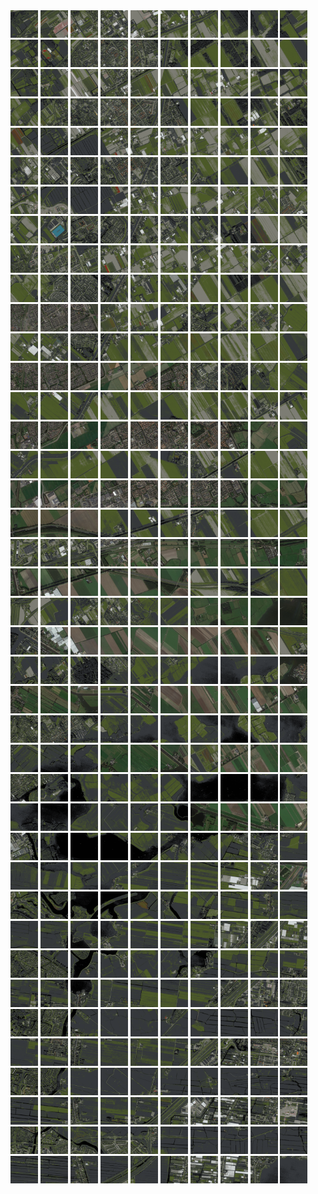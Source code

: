 <html>
<div>
<img src="https://github.com/HakkaTjakka/NL_TILE_MAP/blob/main/18/612/-1052/r.6120.-10520.png" height="44" width="44">
<img src="https://github.com/HakkaTjakka/NL_TILE_MAP/blob/main/18/612/-1052/r.6121.-10520.png" height="44" width="44">
<img src="https://github.com/HakkaTjakka/NL_TILE_MAP/blob/main/18/612/-1052/r.6122.-10520.png" height="44" width="44">
<img src="https://github.com/HakkaTjakka/NL_TILE_MAP/blob/main/18/612/-1052/r.6123.-10520.png" height="44" width="44">
<img src="https://github.com/HakkaTjakka/NL_TILE_MAP/blob/main/18/612/-1052/r.6124.-10520.png" height="44" width="44">
<img src="https://github.com/HakkaTjakka/NL_TILE_MAP/blob/main/18/612/-1052/r.6125.-10520.png" height="44" width="44">
<img src="https://github.com/HakkaTjakka/NL_TILE_MAP/blob/main/18/612/-1052/r.6126.-10520.png" height="44" width="44">
<img src="https://github.com/HakkaTjakka/NL_TILE_MAP/blob/main/18/612/-1052/r.6127.-10520.png" height="44" width="44">
<img src="https://github.com/HakkaTjakka/NL_TILE_MAP/blob/main/18/612/-1052/r.6128.-10520.png" height="44" width="44">
<img src="https://github.com/HakkaTjakka/NL_TILE_MAP/blob/main/18/612/-1052/r.6129.-10520.png" height="44" width="44">
<img src="https://github.com/HakkaTjakka/NL_TILE_MAP/blob/main/18/613/-1052/r.6130.-10520.png" height="44" width="44">
<img src="https://github.com/HakkaTjakka/NL_TILE_MAP/blob/main/18/613/-1052/r.6131.-10520.png" height="44" width="44">
<img src="https://github.com/HakkaTjakka/NL_TILE_MAP/blob/main/18/613/-1052/r.6132.-10520.png" height="44" width="44">
<img src="https://github.com/HakkaTjakka/NL_TILE_MAP/blob/main/18/613/-1052/r.6133.-10520.png" height="44" width="44">
<img src="https://github.com/HakkaTjakka/NL_TILE_MAP/blob/main/18/613/-1052/r.6134.-10520.png" height="44" width="44">
<img src="https://github.com/HakkaTjakka/NL_TILE_MAP/blob/main/18/613/-1052/r.6135.-10520.png" height="44" width="44">
<img src="https://github.com/HakkaTjakka/NL_TILE_MAP/blob/main/18/613/-1052/r.6136.-10520.png" height="44" width="44">
<img src="https://github.com/HakkaTjakka/NL_TILE_MAP/blob/main/18/613/-1052/r.6137.-10520.png" height="44" width="44">
<img src="https://github.com/HakkaTjakka/NL_TILE_MAP/blob/main/18/613/-1052/r.6138.-10520.png" height="44" width="44">
<img src="https://github.com/HakkaTjakka/NL_TILE_MAP/blob/main/18/613/-1052/r.6139.-10520.png" height="44" width="44">
<br>
<img src="https://github.com/HakkaTjakka/NL_TILE_MAP/blob/main/18/612/-1052/r.6120.-10519.png" height="44" width="44">
<img src="https://github.com/HakkaTjakka/NL_TILE_MAP/blob/main/18/612/-1052/r.6121.-10519.png" height="44" width="44">
<img src="https://github.com/HakkaTjakka/NL_TILE_MAP/blob/main/18/612/-1052/r.6122.-10519.png" height="44" width="44">
<img src="https://github.com/HakkaTjakka/NL_TILE_MAP/blob/main/18/612/-1052/r.6123.-10519.png" height="44" width="44">
<img src="https://github.com/HakkaTjakka/NL_TILE_MAP/blob/main/18/612/-1052/r.6124.-10519.png" height="44" width="44">
<img src="https://github.com/HakkaTjakka/NL_TILE_MAP/blob/main/18/612/-1052/r.6125.-10519.png" height="44" width="44">
<img src="https://github.com/HakkaTjakka/NL_TILE_MAP/blob/main/18/612/-1052/r.6126.-10519.png" height="44" width="44">
<img src="https://github.com/HakkaTjakka/NL_TILE_MAP/blob/main/18/612/-1052/r.6127.-10519.png" height="44" width="44">
<img src="https://github.com/HakkaTjakka/NL_TILE_MAP/blob/main/18/612/-1052/r.6128.-10519.png" height="44" width="44">
<img src="https://github.com/HakkaTjakka/NL_TILE_MAP/blob/main/18/612/-1052/r.6129.-10519.png" height="44" width="44">
<img src="https://github.com/HakkaTjakka/NL_TILE_MAP/blob/main/18/613/-1052/r.6130.-10519.png" height="44" width="44">
<img src="https://github.com/HakkaTjakka/NL_TILE_MAP/blob/main/18/613/-1052/r.6131.-10519.png" height="44" width="44">
<img src="https://github.com/HakkaTjakka/NL_TILE_MAP/blob/main/18/613/-1052/r.6132.-10519.png" height="44" width="44">
<img src="https://github.com/HakkaTjakka/NL_TILE_MAP/blob/main/18/613/-1052/r.6133.-10519.png" height="44" width="44">
<img src="https://github.com/HakkaTjakka/NL_TILE_MAP/blob/main/18/613/-1052/r.6134.-10519.png" height="44" width="44">
<img src="https://github.com/HakkaTjakka/NL_TILE_MAP/blob/main/18/613/-1052/r.6135.-10519.png" height="44" width="44">
<img src="https://github.com/HakkaTjakka/NL_TILE_MAP/blob/main/18/613/-1052/r.6136.-10519.png" height="44" width="44">
<img src="https://github.com/HakkaTjakka/NL_TILE_MAP/blob/main/18/613/-1052/r.6137.-10519.png" height="44" width="44">
<img src="https://github.com/HakkaTjakka/NL_TILE_MAP/blob/main/18/613/-1052/r.6138.-10519.png" height="44" width="44">
<img src="https://github.com/HakkaTjakka/NL_TILE_MAP/blob/main/18/613/-1052/r.6139.-10519.png" height="44" width="44">
<br>
<img src="https://github.com/HakkaTjakka/NL_TILE_MAP/blob/main/18/612/-1052/r.6120.-10518.png" height="44" width="44">
<img src="https://github.com/HakkaTjakka/NL_TILE_MAP/blob/main/18/612/-1052/r.6121.-10518.png" height="44" width="44">
<img src="https://github.com/HakkaTjakka/NL_TILE_MAP/blob/main/18/612/-1052/r.6122.-10518.png" height="44" width="44">
<img src="https://github.com/HakkaTjakka/NL_TILE_MAP/blob/main/18/612/-1052/r.6123.-10518.png" height="44" width="44">
<img src="https://github.com/HakkaTjakka/NL_TILE_MAP/blob/main/18/612/-1052/r.6124.-10518.png" height="44" width="44">
<img src="https://github.com/HakkaTjakka/NL_TILE_MAP/blob/main/18/612/-1052/r.6125.-10518.png" height="44" width="44">
<img src="https://github.com/HakkaTjakka/NL_TILE_MAP/blob/main/18/612/-1052/r.6126.-10518.png" height="44" width="44">
<img src="https://github.com/HakkaTjakka/NL_TILE_MAP/blob/main/18/612/-1052/r.6127.-10518.png" height="44" width="44">
<img src="https://github.com/HakkaTjakka/NL_TILE_MAP/blob/main/18/612/-1052/r.6128.-10518.png" height="44" width="44">
<img src="https://github.com/HakkaTjakka/NL_TILE_MAP/blob/main/18/612/-1052/r.6129.-10518.png" height="44" width="44">
<img src="https://github.com/HakkaTjakka/NL_TILE_MAP/blob/main/18/613/-1052/r.6130.-10518.png" height="44" width="44">
<img src="https://github.com/HakkaTjakka/NL_TILE_MAP/blob/main/18/613/-1052/r.6131.-10518.png" height="44" width="44">
<img src="https://github.com/HakkaTjakka/NL_TILE_MAP/blob/main/18/613/-1052/r.6132.-10518.png" height="44" width="44">
<img src="https://github.com/HakkaTjakka/NL_TILE_MAP/blob/main/18/613/-1052/r.6133.-10518.png" height="44" width="44">
<img src="https://github.com/HakkaTjakka/NL_TILE_MAP/blob/main/18/613/-1052/r.6134.-10518.png" height="44" width="44">
<img src="https://github.com/HakkaTjakka/NL_TILE_MAP/blob/main/18/613/-1052/r.6135.-10518.png" height="44" width="44">
<img src="https://github.com/HakkaTjakka/NL_TILE_MAP/blob/main/18/613/-1052/r.6136.-10518.png" height="44" width="44">
<img src="https://github.com/HakkaTjakka/NL_TILE_MAP/blob/main/18/613/-1052/r.6137.-10518.png" height="44" width="44">
<img src="https://github.com/HakkaTjakka/NL_TILE_MAP/blob/main/18/613/-1052/r.6138.-10518.png" height="44" width="44">
<img src="https://github.com/HakkaTjakka/NL_TILE_MAP/blob/main/18/613/-1052/r.6139.-10518.png" height="44" width="44">
<br>
<img src="https://github.com/HakkaTjakka/NL_TILE_MAP/blob/main/18/612/-1052/r.6120.-10517.png" height="44" width="44">
<img src="https://github.com/HakkaTjakka/NL_TILE_MAP/blob/main/18/612/-1052/r.6121.-10517.png" height="44" width="44">
<img src="https://github.com/HakkaTjakka/NL_TILE_MAP/blob/main/18/612/-1052/r.6122.-10517.png" height="44" width="44">
<img src="https://github.com/HakkaTjakka/NL_TILE_MAP/blob/main/18/612/-1052/r.6123.-10517.png" height="44" width="44">
<img src="https://github.com/HakkaTjakka/NL_TILE_MAP/blob/main/18/612/-1052/r.6124.-10517.png" height="44" width="44">
<img src="https://github.com/HakkaTjakka/NL_TILE_MAP/blob/main/18/612/-1052/r.6125.-10517.png" height="44" width="44">
<img src="https://github.com/HakkaTjakka/NL_TILE_MAP/blob/main/18/612/-1052/r.6126.-10517.png" height="44" width="44">
<img src="https://github.com/HakkaTjakka/NL_TILE_MAP/blob/main/18/612/-1052/r.6127.-10517.png" height="44" width="44">
<img src="https://github.com/HakkaTjakka/NL_TILE_MAP/blob/main/18/612/-1052/r.6128.-10517.png" height="44" width="44">
<img src="https://github.com/HakkaTjakka/NL_TILE_MAP/blob/main/18/612/-1052/r.6129.-10517.png" height="44" width="44">
<img src="https://github.com/HakkaTjakka/NL_TILE_MAP/blob/main/18/613/-1052/r.6130.-10517.png" height="44" width="44">
<img src="https://github.com/HakkaTjakka/NL_TILE_MAP/blob/main/18/613/-1052/r.6131.-10517.png" height="44" width="44">
<img src="https://github.com/HakkaTjakka/NL_TILE_MAP/blob/main/18/613/-1052/r.6132.-10517.png" height="44" width="44">
<img src="https://github.com/HakkaTjakka/NL_TILE_MAP/blob/main/18/613/-1052/r.6133.-10517.png" height="44" width="44">
<img src="https://github.com/HakkaTjakka/NL_TILE_MAP/blob/main/18/613/-1052/r.6134.-10517.png" height="44" width="44">
<img src="https://github.com/HakkaTjakka/NL_TILE_MAP/blob/main/18/613/-1052/r.6135.-10517.png" height="44" width="44">
<img src="https://github.com/HakkaTjakka/NL_TILE_MAP/blob/main/18/613/-1052/r.6136.-10517.png" height="44" width="44">
<img src="https://github.com/HakkaTjakka/NL_TILE_MAP/blob/main/18/613/-1052/r.6137.-10517.png" height="44" width="44">
<img src="https://github.com/HakkaTjakka/NL_TILE_MAP/blob/main/18/613/-1052/r.6138.-10517.png" height="44" width="44">
<img src="https://github.com/HakkaTjakka/NL_TILE_MAP/blob/main/18/613/-1052/r.6139.-10517.png" height="44" width="44">
<br>
<img src="https://github.com/HakkaTjakka/NL_TILE_MAP/blob/main/18/612/-1052/r.6120.-10516.png" height="44" width="44">
<img src="https://github.com/HakkaTjakka/NL_TILE_MAP/blob/main/18/612/-1052/r.6121.-10516.png" height="44" width="44">
<img src="https://github.com/HakkaTjakka/NL_TILE_MAP/blob/main/18/612/-1052/r.6122.-10516.png" height="44" width="44">
<img src="https://github.com/HakkaTjakka/NL_TILE_MAP/blob/main/18/612/-1052/r.6123.-10516.png" height="44" width="44">
<img src="https://github.com/HakkaTjakka/NL_TILE_MAP/blob/main/18/612/-1052/r.6124.-10516.png" height="44" width="44">
<img src="https://github.com/HakkaTjakka/NL_TILE_MAP/blob/main/18/612/-1052/r.6125.-10516.png" height="44" width="44">
<img src="https://github.com/HakkaTjakka/NL_TILE_MAP/blob/main/18/612/-1052/r.6126.-10516.png" height="44" width="44">
<img src="https://github.com/HakkaTjakka/NL_TILE_MAP/blob/main/18/612/-1052/r.6127.-10516.png" height="44" width="44">
<img src="https://github.com/HakkaTjakka/NL_TILE_MAP/blob/main/18/612/-1052/r.6128.-10516.png" height="44" width="44">
<img src="https://github.com/HakkaTjakka/NL_TILE_MAP/blob/main/18/612/-1052/r.6129.-10516.png" height="44" width="44">
<img src="https://github.com/HakkaTjakka/NL_TILE_MAP/blob/main/18/613/-1052/r.6130.-10516.png" height="44" width="44">
<img src="https://github.com/HakkaTjakka/NL_TILE_MAP/blob/main/18/613/-1052/r.6131.-10516.png" height="44" width="44">
<img src="https://github.com/HakkaTjakka/NL_TILE_MAP/blob/main/18/613/-1052/r.6132.-10516.png" height="44" width="44">
<img src="https://github.com/HakkaTjakka/NL_TILE_MAP/blob/main/18/613/-1052/r.6133.-10516.png" height="44" width="44">
<img src="https://github.com/HakkaTjakka/NL_TILE_MAP/blob/main/18/613/-1052/r.6134.-10516.png" height="44" width="44">
<img src="https://github.com/HakkaTjakka/NL_TILE_MAP/blob/main/18/613/-1052/r.6135.-10516.png" height="44" width="44">
<img src="https://github.com/HakkaTjakka/NL_TILE_MAP/blob/main/18/613/-1052/r.6136.-10516.png" height="44" width="44">
<img src="https://github.com/HakkaTjakka/NL_TILE_MAP/blob/main/18/613/-1052/r.6137.-10516.png" height="44" width="44">
<img src="https://github.com/HakkaTjakka/NL_TILE_MAP/blob/main/18/613/-1052/r.6138.-10516.png" height="44" width="44">
<img src="https://github.com/HakkaTjakka/NL_TILE_MAP/blob/main/18/613/-1052/r.6139.-10516.png" height="44" width="44">
<br>
<img src="https://github.com/HakkaTjakka/NL_TILE_MAP/blob/main/18/612/-1052/r.6120.-10515.png" height="44" width="44">
<img src="https://github.com/HakkaTjakka/NL_TILE_MAP/blob/main/18/612/-1052/r.6121.-10515.png" height="44" width="44">
<img src="https://github.com/HakkaTjakka/NL_TILE_MAP/blob/main/18/612/-1052/r.6122.-10515.png" height="44" width="44">
<img src="https://github.com/HakkaTjakka/NL_TILE_MAP/blob/main/18/612/-1052/r.6123.-10515.png" height="44" width="44">
<img src="https://github.com/HakkaTjakka/NL_TILE_MAP/blob/main/18/612/-1052/r.6124.-10515.png" height="44" width="44">
<img src="https://github.com/HakkaTjakka/NL_TILE_MAP/blob/main/18/612/-1052/r.6125.-10515.png" height="44" width="44">
<img src="https://github.com/HakkaTjakka/NL_TILE_MAP/blob/main/18/612/-1052/r.6126.-10515.png" height="44" width="44">
<img src="https://github.com/HakkaTjakka/NL_TILE_MAP/blob/main/18/612/-1052/r.6127.-10515.png" height="44" width="44">
<img src="https://github.com/HakkaTjakka/NL_TILE_MAP/blob/main/18/612/-1052/r.6128.-10515.png" height="44" width="44">
<img src="https://github.com/HakkaTjakka/NL_TILE_MAP/blob/main/18/612/-1052/r.6129.-10515.png" height="44" width="44">
<img src="https://github.com/HakkaTjakka/NL_TILE_MAP/blob/main/18/613/-1052/r.6130.-10515.png" height="44" width="44">
<img src="https://github.com/HakkaTjakka/NL_TILE_MAP/blob/main/18/613/-1052/r.6131.-10515.png" height="44" width="44">
<img src="https://github.com/HakkaTjakka/NL_TILE_MAP/blob/main/18/613/-1052/r.6132.-10515.png" height="44" width="44">
<img src="https://github.com/HakkaTjakka/NL_TILE_MAP/blob/main/18/613/-1052/r.6133.-10515.png" height="44" width="44">
<img src="https://github.com/HakkaTjakka/NL_TILE_MAP/blob/main/18/613/-1052/r.6134.-10515.png" height="44" width="44">
<img src="https://github.com/HakkaTjakka/NL_TILE_MAP/blob/main/18/613/-1052/r.6135.-10515.png" height="44" width="44">
<img src="https://github.com/HakkaTjakka/NL_TILE_MAP/blob/main/18/613/-1052/r.6136.-10515.png" height="44" width="44">
<img src="https://github.com/HakkaTjakka/NL_TILE_MAP/blob/main/18/613/-1052/r.6137.-10515.png" height="44" width="44">
<img src="https://github.com/HakkaTjakka/NL_TILE_MAP/blob/main/18/613/-1052/r.6138.-10515.png" height="44" width="44">
<img src="https://github.com/HakkaTjakka/NL_TILE_MAP/blob/main/18/613/-1052/r.6139.-10515.png" height="44" width="44">
<br>
<img src="https://github.com/HakkaTjakka/NL_TILE_MAP/blob/main/18/612/-1052/r.6120.-10514.png" height="44" width="44">
<img src="https://github.com/HakkaTjakka/NL_TILE_MAP/blob/main/18/612/-1052/r.6121.-10514.png" height="44" width="44">
<img src="https://github.com/HakkaTjakka/NL_TILE_MAP/blob/main/18/612/-1052/r.6122.-10514.png" height="44" width="44">
<img src="https://github.com/HakkaTjakka/NL_TILE_MAP/blob/main/18/612/-1052/r.6123.-10514.png" height="44" width="44">
<img src="https://github.com/HakkaTjakka/NL_TILE_MAP/blob/main/18/612/-1052/r.6124.-10514.png" height="44" width="44">
<img src="https://github.com/HakkaTjakka/NL_TILE_MAP/blob/main/18/612/-1052/r.6125.-10514.png" height="44" width="44">
<img src="https://github.com/HakkaTjakka/NL_TILE_MAP/blob/main/18/612/-1052/r.6126.-10514.png" height="44" width="44">
<img src="https://github.com/HakkaTjakka/NL_TILE_MAP/blob/main/18/612/-1052/r.6127.-10514.png" height="44" width="44">
<img src="https://github.com/HakkaTjakka/NL_TILE_MAP/blob/main/18/612/-1052/r.6128.-10514.png" height="44" width="44">
<img src="https://github.com/HakkaTjakka/NL_TILE_MAP/blob/main/18/612/-1052/r.6129.-10514.png" height="44" width="44">
<img src="https://github.com/HakkaTjakka/NL_TILE_MAP/blob/main/18/613/-1052/r.6130.-10514.png" height="44" width="44">
<img src="https://github.com/HakkaTjakka/NL_TILE_MAP/blob/main/18/613/-1052/r.6131.-10514.png" height="44" width="44">
<img src="https://github.com/HakkaTjakka/NL_TILE_MAP/blob/main/18/613/-1052/r.6132.-10514.png" height="44" width="44">
<img src="https://github.com/HakkaTjakka/NL_TILE_MAP/blob/main/18/613/-1052/r.6133.-10514.png" height="44" width="44">
<img src="https://github.com/HakkaTjakka/NL_TILE_MAP/blob/main/18/613/-1052/r.6134.-10514.png" height="44" width="44">
<img src="https://github.com/HakkaTjakka/NL_TILE_MAP/blob/main/18/613/-1052/r.6135.-10514.png" height="44" width="44">
<img src="https://github.com/HakkaTjakka/NL_TILE_MAP/blob/main/18/613/-1052/r.6136.-10514.png" height="44" width="44">
<img src="https://github.com/HakkaTjakka/NL_TILE_MAP/blob/main/18/613/-1052/r.6137.-10514.png" height="44" width="44">
<img src="https://github.com/HakkaTjakka/NL_TILE_MAP/blob/main/18/613/-1052/r.6138.-10514.png" height="44" width="44">
<img src="https://github.com/HakkaTjakka/NL_TILE_MAP/blob/main/18/613/-1052/r.6139.-10514.png" height="44" width="44">
<br>
<img src="https://github.com/HakkaTjakka/NL_TILE_MAP/blob/main/18/612/-1052/r.6120.-10513.png" height="44" width="44">
<img src="https://github.com/HakkaTjakka/NL_TILE_MAP/blob/main/18/612/-1052/r.6121.-10513.png" height="44" width="44">
<img src="https://github.com/HakkaTjakka/NL_TILE_MAP/blob/main/18/612/-1052/r.6122.-10513.png" height="44" width="44">
<img src="https://github.com/HakkaTjakka/NL_TILE_MAP/blob/main/18/612/-1052/r.6123.-10513.png" height="44" width="44">
<img src="https://github.com/HakkaTjakka/NL_TILE_MAP/blob/main/18/612/-1052/r.6124.-10513.png" height="44" width="44">
<img src="https://github.com/HakkaTjakka/NL_TILE_MAP/blob/main/18/612/-1052/r.6125.-10513.png" height="44" width="44">
<img src="https://github.com/HakkaTjakka/NL_TILE_MAP/blob/main/18/612/-1052/r.6126.-10513.png" height="44" width="44">
<img src="https://github.com/HakkaTjakka/NL_TILE_MAP/blob/main/18/612/-1052/r.6127.-10513.png" height="44" width="44">
<img src="https://github.com/HakkaTjakka/NL_TILE_MAP/blob/main/18/612/-1052/r.6128.-10513.png" height="44" width="44">
<img src="https://github.com/HakkaTjakka/NL_TILE_MAP/blob/main/18/612/-1052/r.6129.-10513.png" height="44" width="44">
<img src="https://github.com/HakkaTjakka/NL_TILE_MAP/blob/main/18/613/-1052/r.6130.-10513.png" height="44" width="44">
<img src="https://github.com/HakkaTjakka/NL_TILE_MAP/blob/main/18/613/-1052/r.6131.-10513.png" height="44" width="44">
<img src="https://github.com/HakkaTjakka/NL_TILE_MAP/blob/main/18/613/-1052/r.6132.-10513.png" height="44" width="44">
<img src="https://github.com/HakkaTjakka/NL_TILE_MAP/blob/main/18/613/-1052/r.6133.-10513.png" height="44" width="44">
<img src="https://github.com/HakkaTjakka/NL_TILE_MAP/blob/main/18/613/-1052/r.6134.-10513.png" height="44" width="44">
<img src="https://github.com/HakkaTjakka/NL_TILE_MAP/blob/main/18/613/-1052/r.6135.-10513.png" height="44" width="44">
<img src="https://github.com/HakkaTjakka/NL_TILE_MAP/blob/main/18/613/-1052/r.6136.-10513.png" height="44" width="44">
<img src="https://github.com/HakkaTjakka/NL_TILE_MAP/blob/main/18/613/-1052/r.6137.-10513.png" height="44" width="44">
<img src="https://github.com/HakkaTjakka/NL_TILE_MAP/blob/main/18/613/-1052/r.6138.-10513.png" height="44" width="44">
<img src="https://github.com/HakkaTjakka/NL_TILE_MAP/blob/main/18/613/-1052/r.6139.-10513.png" height="44" width="44">
<br>
<img src="https://github.com/HakkaTjakka/NL_TILE_MAP/blob/main/18/612/-1052/r.6120.-10512.png" height="44" width="44">
<img src="https://github.com/HakkaTjakka/NL_TILE_MAP/blob/main/18/612/-1052/r.6121.-10512.png" height="44" width="44">
<img src="https://github.com/HakkaTjakka/NL_TILE_MAP/blob/main/18/612/-1052/r.6122.-10512.png" height="44" width="44">
<img src="https://github.com/HakkaTjakka/NL_TILE_MAP/blob/main/18/612/-1052/r.6123.-10512.png" height="44" width="44">
<img src="https://github.com/HakkaTjakka/NL_TILE_MAP/blob/main/18/612/-1052/r.6124.-10512.png" height="44" width="44">
<img src="https://github.com/HakkaTjakka/NL_TILE_MAP/blob/main/18/612/-1052/r.6125.-10512.png" height="44" width="44">
<img src="https://github.com/HakkaTjakka/NL_TILE_MAP/blob/main/18/612/-1052/r.6126.-10512.png" height="44" width="44">
<img src="https://github.com/HakkaTjakka/NL_TILE_MAP/blob/main/18/612/-1052/r.6127.-10512.png" height="44" width="44">
<img src="https://github.com/HakkaTjakka/NL_TILE_MAP/blob/main/18/612/-1052/r.6128.-10512.png" height="44" width="44">
<img src="https://github.com/HakkaTjakka/NL_TILE_MAP/blob/main/18/612/-1052/r.6129.-10512.png" height="44" width="44">
<img src="https://github.com/HakkaTjakka/NL_TILE_MAP/blob/main/18/613/-1052/r.6130.-10512.png" height="44" width="44">
<img src="https://github.com/HakkaTjakka/NL_TILE_MAP/blob/main/18/613/-1052/r.6131.-10512.png" height="44" width="44">
<img src="https://github.com/HakkaTjakka/NL_TILE_MAP/blob/main/18/613/-1052/r.6132.-10512.png" height="44" width="44">
<img src="https://github.com/HakkaTjakka/NL_TILE_MAP/blob/main/18/613/-1052/r.6133.-10512.png" height="44" width="44">
<img src="https://github.com/HakkaTjakka/NL_TILE_MAP/blob/main/18/613/-1052/r.6134.-10512.png" height="44" width="44">
<img src="https://github.com/HakkaTjakka/NL_TILE_MAP/blob/main/18/613/-1052/r.6135.-10512.png" height="44" width="44">
<img src="https://github.com/HakkaTjakka/NL_TILE_MAP/blob/main/18/613/-1052/r.6136.-10512.png" height="44" width="44">
<img src="https://github.com/HakkaTjakka/NL_TILE_MAP/blob/main/18/613/-1052/r.6137.-10512.png" height="44" width="44">
<img src="https://github.com/HakkaTjakka/NL_TILE_MAP/blob/main/18/613/-1052/r.6138.-10512.png" height="44" width="44">
<img src="https://github.com/HakkaTjakka/NL_TILE_MAP/blob/main/18/613/-1052/r.6139.-10512.png" height="44" width="44">
<br>
<img src="https://github.com/HakkaTjakka/NL_TILE_MAP/blob/main/18/612/-1052/r.6120.-10511.png" height="44" width="44">
<img src="https://github.com/HakkaTjakka/NL_TILE_MAP/blob/main/18/612/-1052/r.6121.-10511.png" height="44" width="44">
<img src="https://github.com/HakkaTjakka/NL_TILE_MAP/blob/main/18/612/-1052/r.6122.-10511.png" height="44" width="44">
<img src="https://github.com/HakkaTjakka/NL_TILE_MAP/blob/main/18/612/-1052/r.6123.-10511.png" height="44" width="44">
<img src="https://github.com/HakkaTjakka/NL_TILE_MAP/blob/main/18/612/-1052/r.6124.-10511.png" height="44" width="44">
<img src="https://github.com/HakkaTjakka/NL_TILE_MAP/blob/main/18/612/-1052/r.6125.-10511.png" height="44" width="44">
<img src="https://github.com/HakkaTjakka/NL_TILE_MAP/blob/main/18/612/-1052/r.6126.-10511.png" height="44" width="44">
<img src="https://github.com/HakkaTjakka/NL_TILE_MAP/blob/main/18/612/-1052/r.6127.-10511.png" height="44" width="44">
<img src="https://github.com/HakkaTjakka/NL_TILE_MAP/blob/main/18/612/-1052/r.6128.-10511.png" height="44" width="44">
<img src="https://github.com/HakkaTjakka/NL_TILE_MAP/blob/main/18/612/-1052/r.6129.-10511.png" height="44" width="44">
<img src="https://github.com/HakkaTjakka/NL_TILE_MAP/blob/main/18/613/-1052/r.6130.-10511.png" height="44" width="44">
<img src="https://github.com/HakkaTjakka/NL_TILE_MAP/blob/main/18/613/-1052/r.6131.-10511.png" height="44" width="44">
<img src="https://github.com/HakkaTjakka/NL_TILE_MAP/blob/main/18/613/-1052/r.6132.-10511.png" height="44" width="44">
<img src="https://github.com/HakkaTjakka/NL_TILE_MAP/blob/main/18/613/-1052/r.6133.-10511.png" height="44" width="44">
<img src="https://github.com/HakkaTjakka/NL_TILE_MAP/blob/main/18/613/-1052/r.6134.-10511.png" height="44" width="44">
<img src="https://github.com/HakkaTjakka/NL_TILE_MAP/blob/main/18/613/-1052/r.6135.-10511.png" height="44" width="44">
<img src="https://github.com/HakkaTjakka/NL_TILE_MAP/blob/main/18/613/-1052/r.6136.-10511.png" height="44" width="44">
<img src="https://github.com/HakkaTjakka/NL_TILE_MAP/blob/main/18/613/-1052/r.6137.-10511.png" height="44" width="44">
<img src="https://github.com/HakkaTjakka/NL_TILE_MAP/blob/main/18/613/-1052/r.6138.-10511.png" height="44" width="44">
<img src="https://github.com/HakkaTjakka/NL_TILE_MAP/blob/main/18/613/-1052/r.6139.-10511.png" height="44" width="44">
<br>
<img src="https://github.com/HakkaTjakka/NL_TILE_MAP/blob/main/18/612/-1051/r.6120.-10510.png" height="44" width="44">
<img src="https://github.com/HakkaTjakka/NL_TILE_MAP/blob/main/18/612/-1051/r.6121.-10510.png" height="44" width="44">
<img src="https://github.com/HakkaTjakka/NL_TILE_MAP/blob/main/18/612/-1051/r.6122.-10510.png" height="44" width="44">
<img src="https://github.com/HakkaTjakka/NL_TILE_MAP/blob/main/18/612/-1051/r.6123.-10510.png" height="44" width="44">
<img src="https://github.com/HakkaTjakka/NL_TILE_MAP/blob/main/18/612/-1051/r.6124.-10510.png" height="44" width="44">
<img src="https://github.com/HakkaTjakka/NL_TILE_MAP/blob/main/18/612/-1051/r.6125.-10510.png" height="44" width="44">
<img src="https://github.com/HakkaTjakka/NL_TILE_MAP/blob/main/18/612/-1051/r.6126.-10510.png" height="44" width="44">
<img src="https://github.com/HakkaTjakka/NL_TILE_MAP/blob/main/18/612/-1051/r.6127.-10510.png" height="44" width="44">
<img src="https://github.com/HakkaTjakka/NL_TILE_MAP/blob/main/18/612/-1051/r.6128.-10510.png" height="44" width="44">
<img src="https://github.com/HakkaTjakka/NL_TILE_MAP/blob/main/18/612/-1051/r.6129.-10510.png" height="44" width="44">
<img src="https://github.com/HakkaTjakka/NL_TILE_MAP/blob/main/18/613/-1051/r.6130.-10510.png" height="44" width="44">
<img src="https://github.com/HakkaTjakka/NL_TILE_MAP/blob/main/18/613/-1051/r.6131.-10510.png" height="44" width="44">
<img src="https://github.com/HakkaTjakka/NL_TILE_MAP/blob/main/18/613/-1051/r.6132.-10510.png" height="44" width="44">
<img src="https://github.com/HakkaTjakka/NL_TILE_MAP/blob/main/18/613/-1051/r.6133.-10510.png" height="44" width="44">
<img src="https://github.com/HakkaTjakka/NL_TILE_MAP/blob/main/18/613/-1051/r.6134.-10510.png" height="44" width="44">
<img src="https://github.com/HakkaTjakka/NL_TILE_MAP/blob/main/18/613/-1051/r.6135.-10510.png" height="44" width="44">
<img src="https://github.com/HakkaTjakka/NL_TILE_MAP/blob/main/18/613/-1051/r.6136.-10510.png" height="44" width="44">
<img src="https://github.com/HakkaTjakka/NL_TILE_MAP/blob/main/18/613/-1051/r.6137.-10510.png" height="44" width="44">
<img src="https://github.com/HakkaTjakka/NL_TILE_MAP/blob/main/18/613/-1051/r.6138.-10510.png" height="44" width="44">
<img src="https://github.com/HakkaTjakka/NL_TILE_MAP/blob/main/18/613/-1051/r.6139.-10510.png" height="44" width="44">
<br>
<img src="https://github.com/HakkaTjakka/NL_TILE_MAP/blob/main/18/612/-1051/r.6120.-10509.png" height="44" width="44">
<img src="https://github.com/HakkaTjakka/NL_TILE_MAP/blob/main/18/612/-1051/r.6121.-10509.png" height="44" width="44">
<img src="https://github.com/HakkaTjakka/NL_TILE_MAP/blob/main/18/612/-1051/r.6122.-10509.png" height="44" width="44">
<img src="https://github.com/HakkaTjakka/NL_TILE_MAP/blob/main/18/612/-1051/r.6123.-10509.png" height="44" width="44">
<img src="https://github.com/HakkaTjakka/NL_TILE_MAP/blob/main/18/612/-1051/r.6124.-10509.png" height="44" width="44">
<img src="https://github.com/HakkaTjakka/NL_TILE_MAP/blob/main/18/612/-1051/r.6125.-10509.png" height="44" width="44">
<img src="https://github.com/HakkaTjakka/NL_TILE_MAP/blob/main/18/612/-1051/r.6126.-10509.png" height="44" width="44">
<img src="https://github.com/HakkaTjakka/NL_TILE_MAP/blob/main/18/612/-1051/r.6127.-10509.png" height="44" width="44">
<img src="https://github.com/HakkaTjakka/NL_TILE_MAP/blob/main/18/612/-1051/r.6128.-10509.png" height="44" width="44">
<img src="https://github.com/HakkaTjakka/NL_TILE_MAP/blob/main/18/612/-1051/r.6129.-10509.png" height="44" width="44">
<img src="https://github.com/HakkaTjakka/NL_TILE_MAP/blob/main/18/613/-1051/r.6130.-10509.png" height="44" width="44">
<img src="https://github.com/HakkaTjakka/NL_TILE_MAP/blob/main/18/613/-1051/r.6131.-10509.png" height="44" width="44">
<img src="https://github.com/HakkaTjakka/NL_TILE_MAP/blob/main/18/613/-1051/r.6132.-10509.png" height="44" width="44">
<img src="https://github.com/HakkaTjakka/NL_TILE_MAP/blob/main/18/613/-1051/r.6133.-10509.png" height="44" width="44">
<img src="https://github.com/HakkaTjakka/NL_TILE_MAP/blob/main/18/613/-1051/r.6134.-10509.png" height="44" width="44">
<img src="https://github.com/HakkaTjakka/NL_TILE_MAP/blob/main/18/613/-1051/r.6135.-10509.png" height="44" width="44">
<img src="https://github.com/HakkaTjakka/NL_TILE_MAP/blob/main/18/613/-1051/r.6136.-10509.png" height="44" width="44">
<img src="https://github.com/HakkaTjakka/NL_TILE_MAP/blob/main/18/613/-1051/r.6137.-10509.png" height="44" width="44">
<img src="https://github.com/HakkaTjakka/NL_TILE_MAP/blob/main/18/613/-1051/r.6138.-10509.png" height="44" width="44">
<img src="https://github.com/HakkaTjakka/NL_TILE_MAP/blob/main/18/613/-1051/r.6139.-10509.png" height="44" width="44">
<br>
<img src="https://github.com/HakkaTjakka/NL_TILE_MAP/blob/main/18/612/-1051/r.6120.-10508.png" height="44" width="44">
<img src="https://github.com/HakkaTjakka/NL_TILE_MAP/blob/main/18/612/-1051/r.6121.-10508.png" height="44" width="44">
<img src="https://github.com/HakkaTjakka/NL_TILE_MAP/blob/main/18/612/-1051/r.6122.-10508.png" height="44" width="44">
<img src="https://github.com/HakkaTjakka/NL_TILE_MAP/blob/main/18/612/-1051/r.6123.-10508.png" height="44" width="44">
<img src="https://github.com/HakkaTjakka/NL_TILE_MAP/blob/main/18/612/-1051/r.6124.-10508.png" height="44" width="44">
<img src="https://github.com/HakkaTjakka/NL_TILE_MAP/blob/main/18/612/-1051/r.6125.-10508.png" height="44" width="44">
<img src="https://github.com/HakkaTjakka/NL_TILE_MAP/blob/main/18/612/-1051/r.6126.-10508.png" height="44" width="44">
<img src="https://github.com/HakkaTjakka/NL_TILE_MAP/blob/main/18/612/-1051/r.6127.-10508.png" height="44" width="44">
<img src="https://github.com/HakkaTjakka/NL_TILE_MAP/blob/main/18/612/-1051/r.6128.-10508.png" height="44" width="44">
<img src="https://github.com/HakkaTjakka/NL_TILE_MAP/blob/main/18/612/-1051/r.6129.-10508.png" height="44" width="44">
<img src="https://github.com/HakkaTjakka/NL_TILE_MAP/blob/main/18/613/-1051/r.6130.-10508.png" height="44" width="44">
<img src="https://github.com/HakkaTjakka/NL_TILE_MAP/blob/main/18/613/-1051/r.6131.-10508.png" height="44" width="44">
<img src="https://github.com/HakkaTjakka/NL_TILE_MAP/blob/main/18/613/-1051/r.6132.-10508.png" height="44" width="44">
<img src="https://github.com/HakkaTjakka/NL_TILE_MAP/blob/main/18/613/-1051/r.6133.-10508.png" height="44" width="44">
<img src="https://github.com/HakkaTjakka/NL_TILE_MAP/blob/main/18/613/-1051/r.6134.-10508.png" height="44" width="44">
<img src="https://github.com/HakkaTjakka/NL_TILE_MAP/blob/main/18/613/-1051/r.6135.-10508.png" height="44" width="44">
<img src="https://github.com/HakkaTjakka/NL_TILE_MAP/blob/main/18/613/-1051/r.6136.-10508.png" height="44" width="44">
<img src="https://github.com/HakkaTjakka/NL_TILE_MAP/blob/main/18/613/-1051/r.6137.-10508.png" height="44" width="44">
<img src="https://github.com/HakkaTjakka/NL_TILE_MAP/blob/main/18/613/-1051/r.6138.-10508.png" height="44" width="44">
<img src="https://github.com/HakkaTjakka/NL_TILE_MAP/blob/main/18/613/-1051/r.6139.-10508.png" height="44" width="44">
<br>
<img src="https://github.com/HakkaTjakka/NL_TILE_MAP/blob/main/18/612/-1051/r.6120.-10507.png" height="44" width="44">
<img src="https://github.com/HakkaTjakka/NL_TILE_MAP/blob/main/18/612/-1051/r.6121.-10507.png" height="44" width="44">
<img src="https://github.com/HakkaTjakka/NL_TILE_MAP/blob/main/18/612/-1051/r.6122.-10507.png" height="44" width="44">
<img src="https://github.com/HakkaTjakka/NL_TILE_MAP/blob/main/18/612/-1051/r.6123.-10507.png" height="44" width="44">
<img src="https://github.com/HakkaTjakka/NL_TILE_MAP/blob/main/18/612/-1051/r.6124.-10507.png" height="44" width="44">
<img src="https://github.com/HakkaTjakka/NL_TILE_MAP/blob/main/18/612/-1051/r.6125.-10507.png" height="44" width="44">
<img src="https://github.com/HakkaTjakka/NL_TILE_MAP/blob/main/18/612/-1051/r.6126.-10507.png" height="44" width="44">
<img src="https://github.com/HakkaTjakka/NL_TILE_MAP/blob/main/18/612/-1051/r.6127.-10507.png" height="44" width="44">
<img src="https://github.com/HakkaTjakka/NL_TILE_MAP/blob/main/18/612/-1051/r.6128.-10507.png" height="44" width="44">
<img src="https://github.com/HakkaTjakka/NL_TILE_MAP/blob/main/18/612/-1051/r.6129.-10507.png" height="44" width="44">
<img src="https://github.com/HakkaTjakka/NL_TILE_MAP/blob/main/18/613/-1051/r.6130.-10507.png" height="44" width="44">
<img src="https://github.com/HakkaTjakka/NL_TILE_MAP/blob/main/18/613/-1051/r.6131.-10507.png" height="44" width="44">
<img src="https://github.com/HakkaTjakka/NL_TILE_MAP/blob/main/18/613/-1051/r.6132.-10507.png" height="44" width="44">
<img src="https://github.com/HakkaTjakka/NL_TILE_MAP/blob/main/18/613/-1051/r.6133.-10507.png" height="44" width="44">
<img src="https://github.com/HakkaTjakka/NL_TILE_MAP/blob/main/18/613/-1051/r.6134.-10507.png" height="44" width="44">
<img src="https://github.com/HakkaTjakka/NL_TILE_MAP/blob/main/18/613/-1051/r.6135.-10507.png" height="44" width="44">
<img src="https://github.com/HakkaTjakka/NL_TILE_MAP/blob/main/18/613/-1051/r.6136.-10507.png" height="44" width="44">
<img src="https://github.com/HakkaTjakka/NL_TILE_MAP/blob/main/18/613/-1051/r.6137.-10507.png" height="44" width="44">
<img src="https://github.com/HakkaTjakka/NL_TILE_MAP/blob/main/18/613/-1051/r.6138.-10507.png" height="44" width="44">
<img src="https://github.com/HakkaTjakka/NL_TILE_MAP/blob/main/18/613/-1051/r.6139.-10507.png" height="44" width="44">
<br>
<img src="https://github.com/HakkaTjakka/NL_TILE_MAP/blob/main/18/612/-1051/r.6120.-10506.png" height="44" width="44">
<img src="https://github.com/HakkaTjakka/NL_TILE_MAP/blob/main/18/612/-1051/r.6121.-10506.png" height="44" width="44">
<img src="https://github.com/HakkaTjakka/NL_TILE_MAP/blob/main/18/612/-1051/r.6122.-10506.png" height="44" width="44">
<img src="https://github.com/HakkaTjakka/NL_TILE_MAP/blob/main/18/612/-1051/r.6123.-10506.png" height="44" width="44">
<img src="https://github.com/HakkaTjakka/NL_TILE_MAP/blob/main/18/612/-1051/r.6124.-10506.png" height="44" width="44">
<img src="https://github.com/HakkaTjakka/NL_TILE_MAP/blob/main/18/612/-1051/r.6125.-10506.png" height="44" width="44">
<img src="https://github.com/HakkaTjakka/NL_TILE_MAP/blob/main/18/612/-1051/r.6126.-10506.png" height="44" width="44">
<img src="https://github.com/HakkaTjakka/NL_TILE_MAP/blob/main/18/612/-1051/r.6127.-10506.png" height="44" width="44">
<img src="https://github.com/HakkaTjakka/NL_TILE_MAP/blob/main/18/612/-1051/r.6128.-10506.png" height="44" width="44">
<img src="https://github.com/HakkaTjakka/NL_TILE_MAP/blob/main/18/612/-1051/r.6129.-10506.png" height="44" width="44">
<img src="https://github.com/HakkaTjakka/NL_TILE_MAP/blob/main/18/613/-1051/r.6130.-10506.png" height="44" width="44">
<img src="https://github.com/HakkaTjakka/NL_TILE_MAP/blob/main/18/613/-1051/r.6131.-10506.png" height="44" width="44">
<img src="https://github.com/HakkaTjakka/NL_TILE_MAP/blob/main/18/613/-1051/r.6132.-10506.png" height="44" width="44">
<img src="https://github.com/HakkaTjakka/NL_TILE_MAP/blob/main/18/613/-1051/r.6133.-10506.png" height="44" width="44">
<img src="https://github.com/HakkaTjakka/NL_TILE_MAP/blob/main/18/613/-1051/r.6134.-10506.png" height="44" width="44">
<img src="https://github.com/HakkaTjakka/NL_TILE_MAP/blob/main/18/613/-1051/r.6135.-10506.png" height="44" width="44">
<img src="https://github.com/HakkaTjakka/NL_TILE_MAP/blob/main/18/613/-1051/r.6136.-10506.png" height="44" width="44">
<img src="https://github.com/HakkaTjakka/NL_TILE_MAP/blob/main/18/613/-1051/r.6137.-10506.png" height="44" width="44">
<img src="https://github.com/HakkaTjakka/NL_TILE_MAP/blob/main/18/613/-1051/r.6138.-10506.png" height="44" width="44">
<img src="https://github.com/HakkaTjakka/NL_TILE_MAP/blob/main/18/613/-1051/r.6139.-10506.png" height="44" width="44">
<br>
<img src="https://github.com/HakkaTjakka/NL_TILE_MAP/blob/main/18/612/-1051/r.6120.-10505.png" height="44" width="44">
<img src="https://github.com/HakkaTjakka/NL_TILE_MAP/blob/main/18/612/-1051/r.6121.-10505.png" height="44" width="44">
<img src="https://github.com/HakkaTjakka/NL_TILE_MAP/blob/main/18/612/-1051/r.6122.-10505.png" height="44" width="44">
<img src="https://github.com/HakkaTjakka/NL_TILE_MAP/blob/main/18/612/-1051/r.6123.-10505.png" height="44" width="44">
<img src="https://github.com/HakkaTjakka/NL_TILE_MAP/blob/main/18/612/-1051/r.6124.-10505.png" height="44" width="44">
<img src="https://github.com/HakkaTjakka/NL_TILE_MAP/blob/main/18/612/-1051/r.6125.-10505.png" height="44" width="44">
<img src="https://github.com/HakkaTjakka/NL_TILE_MAP/blob/main/18/612/-1051/r.6126.-10505.png" height="44" width="44">
<img src="https://github.com/HakkaTjakka/NL_TILE_MAP/blob/main/18/612/-1051/r.6127.-10505.png" height="44" width="44">
<img src="https://github.com/HakkaTjakka/NL_TILE_MAP/blob/main/18/612/-1051/r.6128.-10505.png" height="44" width="44">
<img src="https://github.com/HakkaTjakka/NL_TILE_MAP/blob/main/18/612/-1051/r.6129.-10505.png" height="44" width="44">
<img src="https://github.com/HakkaTjakka/NL_TILE_MAP/blob/main/18/613/-1051/r.6130.-10505.png" height="44" width="44">
<img src="https://github.com/HakkaTjakka/NL_TILE_MAP/blob/main/18/613/-1051/r.6131.-10505.png" height="44" width="44">
<img src="https://github.com/HakkaTjakka/NL_TILE_MAP/blob/main/18/613/-1051/r.6132.-10505.png" height="44" width="44">
<img src="https://github.com/HakkaTjakka/NL_TILE_MAP/blob/main/18/613/-1051/r.6133.-10505.png" height="44" width="44">
<img src="https://github.com/HakkaTjakka/NL_TILE_MAP/blob/main/18/613/-1051/r.6134.-10505.png" height="44" width="44">
<img src="https://github.com/HakkaTjakka/NL_TILE_MAP/blob/main/18/613/-1051/r.6135.-10505.png" height="44" width="44">
<img src="https://github.com/HakkaTjakka/NL_TILE_MAP/blob/main/18/613/-1051/r.6136.-10505.png" height="44" width="44">
<img src="https://github.com/HakkaTjakka/NL_TILE_MAP/blob/main/18/613/-1051/r.6137.-10505.png" height="44" width="44">
<img src="https://github.com/HakkaTjakka/NL_TILE_MAP/blob/main/18/613/-1051/r.6138.-10505.png" height="44" width="44">
<img src="https://github.com/HakkaTjakka/NL_TILE_MAP/blob/main/18/613/-1051/r.6139.-10505.png" height="44" width="44">
<br>
<img src="https://github.com/HakkaTjakka/NL_TILE_MAP/blob/main/18/612/-1051/r.6120.-10504.png" height="44" width="44">
<img src="https://github.com/HakkaTjakka/NL_TILE_MAP/blob/main/18/612/-1051/r.6121.-10504.png" height="44" width="44">
<img src="https://github.com/HakkaTjakka/NL_TILE_MAP/blob/main/18/612/-1051/r.6122.-10504.png" height="44" width="44">
<img src="https://github.com/HakkaTjakka/NL_TILE_MAP/blob/main/18/612/-1051/r.6123.-10504.png" height="44" width="44">
<img src="https://github.com/HakkaTjakka/NL_TILE_MAP/blob/main/18/612/-1051/r.6124.-10504.png" height="44" width="44">
<img src="https://github.com/HakkaTjakka/NL_TILE_MAP/blob/main/18/612/-1051/r.6125.-10504.png" height="44" width="44">
<img src="https://github.com/HakkaTjakka/NL_TILE_MAP/blob/main/18/612/-1051/r.6126.-10504.png" height="44" width="44">
<img src="https://github.com/HakkaTjakka/NL_TILE_MAP/blob/main/18/612/-1051/r.6127.-10504.png" height="44" width="44">
<img src="https://github.com/HakkaTjakka/NL_TILE_MAP/blob/main/18/612/-1051/r.6128.-10504.png" height="44" width="44">
<img src="https://github.com/HakkaTjakka/NL_TILE_MAP/blob/main/18/612/-1051/r.6129.-10504.png" height="44" width="44">
<img src="https://github.com/HakkaTjakka/NL_TILE_MAP/blob/main/18/613/-1051/r.6130.-10504.png" height="44" width="44">
<img src="https://github.com/HakkaTjakka/NL_TILE_MAP/blob/main/18/613/-1051/r.6131.-10504.png" height="44" width="44">
<img src="https://github.com/HakkaTjakka/NL_TILE_MAP/blob/main/18/613/-1051/r.6132.-10504.png" height="44" width="44">
<img src="https://github.com/HakkaTjakka/NL_TILE_MAP/blob/main/18/613/-1051/r.6133.-10504.png" height="44" width="44">
<img src="https://github.com/HakkaTjakka/NL_TILE_MAP/blob/main/18/613/-1051/r.6134.-10504.png" height="44" width="44">
<img src="https://github.com/HakkaTjakka/NL_TILE_MAP/blob/main/18/613/-1051/r.6135.-10504.png" height="44" width="44">
<img src="https://github.com/HakkaTjakka/NL_TILE_MAP/blob/main/18/613/-1051/r.6136.-10504.png" height="44" width="44">
<img src="https://github.com/HakkaTjakka/NL_TILE_MAP/blob/main/18/613/-1051/r.6137.-10504.png" height="44" width="44">
<img src="https://github.com/HakkaTjakka/NL_TILE_MAP/blob/main/18/613/-1051/r.6138.-10504.png" height="44" width="44">
<img src="https://github.com/HakkaTjakka/NL_TILE_MAP/blob/main/18/613/-1051/r.6139.-10504.png" height="44" width="44">
<br>
<img src="https://github.com/HakkaTjakka/NL_TILE_MAP/blob/main/18/612/-1051/r.6120.-10503.png" height="44" width="44">
<img src="https://github.com/HakkaTjakka/NL_TILE_MAP/blob/main/18/612/-1051/r.6121.-10503.png" height="44" width="44">
<img src="https://github.com/HakkaTjakka/NL_TILE_MAP/blob/main/18/612/-1051/r.6122.-10503.png" height="44" width="44">
<img src="https://github.com/HakkaTjakka/NL_TILE_MAP/blob/main/18/612/-1051/r.6123.-10503.png" height="44" width="44">
<img src="https://github.com/HakkaTjakka/NL_TILE_MAP/blob/main/18/612/-1051/r.6124.-10503.png" height="44" width="44">
<img src="https://github.com/HakkaTjakka/NL_TILE_MAP/blob/main/18/612/-1051/r.6125.-10503.png" height="44" width="44">
<img src="https://github.com/HakkaTjakka/NL_TILE_MAP/blob/main/18/612/-1051/r.6126.-10503.png" height="44" width="44">
<img src="https://github.com/HakkaTjakka/NL_TILE_MAP/blob/main/18/612/-1051/r.6127.-10503.png" height="44" width="44">
<img src="https://github.com/HakkaTjakka/NL_TILE_MAP/blob/main/18/612/-1051/r.6128.-10503.png" height="44" width="44">
<img src="https://github.com/HakkaTjakka/NL_TILE_MAP/blob/main/18/612/-1051/r.6129.-10503.png" height="44" width="44">
<img src="https://github.com/HakkaTjakka/NL_TILE_MAP/blob/main/18/613/-1051/r.6130.-10503.png" height="44" width="44">
<img src="https://github.com/HakkaTjakka/NL_TILE_MAP/blob/main/18/613/-1051/r.6131.-10503.png" height="44" width="44">
<img src="https://github.com/HakkaTjakka/NL_TILE_MAP/blob/main/18/613/-1051/r.6132.-10503.png" height="44" width="44">
<img src="https://github.com/HakkaTjakka/NL_TILE_MAP/blob/main/18/613/-1051/r.6133.-10503.png" height="44" width="44">
<img src="https://github.com/HakkaTjakka/NL_TILE_MAP/blob/main/18/613/-1051/r.6134.-10503.png" height="44" width="44">
<img src="https://github.com/HakkaTjakka/NL_TILE_MAP/blob/main/18/613/-1051/r.6135.-10503.png" height="44" width="44">
<img src="https://github.com/HakkaTjakka/NL_TILE_MAP/blob/main/18/613/-1051/r.6136.-10503.png" height="44" width="44">
<img src="https://github.com/HakkaTjakka/NL_TILE_MAP/blob/main/18/613/-1051/r.6137.-10503.png" height="44" width="44">
<img src="https://github.com/HakkaTjakka/NL_TILE_MAP/blob/main/18/613/-1051/r.6138.-10503.png" height="44" width="44">
<img src="https://github.com/HakkaTjakka/NL_TILE_MAP/blob/main/18/613/-1051/r.6139.-10503.png" height="44" width="44">
<br>
<img src="https://github.com/HakkaTjakka/NL_TILE_MAP/blob/main/18/612/-1051/r.6120.-10502.png" height="44" width="44">
<img src="https://github.com/HakkaTjakka/NL_TILE_MAP/blob/main/18/612/-1051/r.6121.-10502.png" height="44" width="44">
<img src="https://github.com/HakkaTjakka/NL_TILE_MAP/blob/main/18/612/-1051/r.6122.-10502.png" height="44" width="44">
<img src="https://github.com/HakkaTjakka/NL_TILE_MAP/blob/main/18/612/-1051/r.6123.-10502.png" height="44" width="44">
<img src="https://github.com/HakkaTjakka/NL_TILE_MAP/blob/main/18/612/-1051/r.6124.-10502.png" height="44" width="44">
<img src="https://github.com/HakkaTjakka/NL_TILE_MAP/blob/main/18/612/-1051/r.6125.-10502.png" height="44" width="44">
<img src="https://github.com/HakkaTjakka/NL_TILE_MAP/blob/main/18/612/-1051/r.6126.-10502.png" height="44" width="44">
<img src="https://github.com/HakkaTjakka/NL_TILE_MAP/blob/main/18/612/-1051/r.6127.-10502.png" height="44" width="44">
<img src="https://github.com/HakkaTjakka/NL_TILE_MAP/blob/main/18/612/-1051/r.6128.-10502.png" height="44" width="44">
<img src="https://github.com/HakkaTjakka/NL_TILE_MAP/blob/main/18/612/-1051/r.6129.-10502.png" height="44" width="44">
<img src="https://github.com/HakkaTjakka/NL_TILE_MAP/blob/main/18/613/-1051/r.6130.-10502.png" height="44" width="44">
<img src="https://github.com/HakkaTjakka/NL_TILE_MAP/blob/main/18/613/-1051/r.6131.-10502.png" height="44" width="44">
<img src="https://github.com/HakkaTjakka/NL_TILE_MAP/blob/main/18/613/-1051/r.6132.-10502.png" height="44" width="44">
<img src="https://github.com/HakkaTjakka/NL_TILE_MAP/blob/main/18/613/-1051/r.6133.-10502.png" height="44" width="44">
<img src="https://github.com/HakkaTjakka/NL_TILE_MAP/blob/main/18/613/-1051/r.6134.-10502.png" height="44" width="44">
<img src="https://github.com/HakkaTjakka/NL_TILE_MAP/blob/main/18/613/-1051/r.6135.-10502.png" height="44" width="44">
<img src="https://github.com/HakkaTjakka/NL_TILE_MAP/blob/main/18/613/-1051/r.6136.-10502.png" height="44" width="44">
<img src="https://github.com/HakkaTjakka/NL_TILE_MAP/blob/main/18/613/-1051/r.6137.-10502.png" height="44" width="44">
<img src="https://github.com/HakkaTjakka/NL_TILE_MAP/blob/main/18/613/-1051/r.6138.-10502.png" height="44" width="44">
<img src="https://github.com/HakkaTjakka/NL_TILE_MAP/blob/main/18/613/-1051/r.6139.-10502.png" height="44" width="44">
<br>
<img src="https://github.com/HakkaTjakka/NL_TILE_MAP/blob/main/18/612/-1051/r.6120.-10501.png" height="44" width="44">
<img src="https://github.com/HakkaTjakka/NL_TILE_MAP/blob/main/18/612/-1051/r.6121.-10501.png" height="44" width="44">
<img src="https://github.com/HakkaTjakka/NL_TILE_MAP/blob/main/18/612/-1051/r.6122.-10501.png" height="44" width="44">
<img src="https://github.com/HakkaTjakka/NL_TILE_MAP/blob/main/18/612/-1051/r.6123.-10501.png" height="44" width="44">
<img src="https://github.com/HakkaTjakka/NL_TILE_MAP/blob/main/18/612/-1051/r.6124.-10501.png" height="44" width="44">
<img src="https://github.com/HakkaTjakka/NL_TILE_MAP/blob/main/18/612/-1051/r.6125.-10501.png" height="44" width="44">
<img src="https://github.com/HakkaTjakka/NL_TILE_MAP/blob/main/18/612/-1051/r.6126.-10501.png" height="44" width="44">
<img src="https://github.com/HakkaTjakka/NL_TILE_MAP/blob/main/18/612/-1051/r.6127.-10501.png" height="44" width="44">
<img src="https://github.com/HakkaTjakka/NL_TILE_MAP/blob/main/18/612/-1051/r.6128.-10501.png" height="44" width="44">
<img src="https://github.com/HakkaTjakka/NL_TILE_MAP/blob/main/18/612/-1051/r.6129.-10501.png" height="44" width="44">
<img src="https://github.com/HakkaTjakka/NL_TILE_MAP/blob/main/18/613/-1051/r.6130.-10501.png" height="44" width="44">
<img src="https://github.com/HakkaTjakka/NL_TILE_MAP/blob/main/18/613/-1051/r.6131.-10501.png" height="44" width="44">
<img src="https://github.com/HakkaTjakka/NL_TILE_MAP/blob/main/18/613/-1051/r.6132.-10501.png" height="44" width="44">
<img src="https://github.com/HakkaTjakka/NL_TILE_MAP/blob/main/18/613/-1051/r.6133.-10501.png" height="44" width="44">
<img src="https://github.com/HakkaTjakka/NL_TILE_MAP/blob/main/18/613/-1051/r.6134.-10501.png" height="44" width="44">
<img src="https://github.com/HakkaTjakka/NL_TILE_MAP/blob/main/18/613/-1051/r.6135.-10501.png" height="44" width="44">
<img src="https://github.com/HakkaTjakka/NL_TILE_MAP/blob/main/18/613/-1051/r.6136.-10501.png" height="44" width="44">
<img src="https://github.com/HakkaTjakka/NL_TILE_MAP/blob/main/18/613/-1051/r.6137.-10501.png" height="44" width="44">
<img src="https://github.com/HakkaTjakka/NL_TILE_MAP/blob/main/18/613/-1051/r.6138.-10501.png" height="44" width="44">
<img src="https://github.com/HakkaTjakka/NL_TILE_MAP/blob/main/18/613/-1051/r.6139.-10501.png" height="44" width="44">
<br>
</div>
</html>
